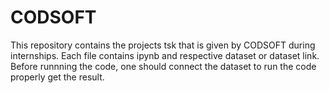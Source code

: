 # CODSOFT
This repository contains the projects tsk that is given by CODSOFT during internships. Each file contains ipynb and respective dataset or dataset link.
Before runnning the code, one should connect the dataset to run the code properly get the result.
